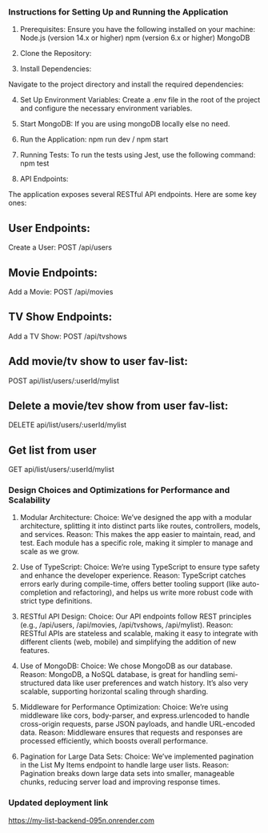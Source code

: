 ### Instructions for Setting Up and Running the Application

1. Prerequisites:
Ensure you have the following installed on your machine:
Node.js (version 14.x or higher)
npm (version 6.x or higher)
MongoDB

2. Clone the Repository:

3. Install Dependencies:

Navigate to the project directory and install the required dependencies:

4. Set Up Environment Variables:
Create a .env file in the root of the project and configure the necessary environment variables.

5. Start MongoDB: If you are using mongoDB locally else no need.

6. Run the Application:  npm run dev   / npm start
7. Running Tests:
To run the tests using Jest, use the following command:     npm test

8. API Endpoints:

The application exposes several RESTful API endpoints. Here are some key ones:

## User Endpoints:

Create a User:
POST /api/users

## Movie Endpoints:

Add a Movie:
POST /api/movies

## TV Show Endpoints:

Add a TV Show:
POST /api/tvshows

## Add movie/tv show to user fav-list:

POST api/list/users/:userId/mylist

## Delete a movie/tev show from user fav-list:

DELETE api/list/users/:userId/mylist

## Get list from user 

GET api/list/users/:userId/mylist
### Design Choices and Optimizations for Performance and Scalability
1. Modular Architecture:
Choice: We’ve designed the app with a modular architecture, splitting it into distinct parts like routes, controllers, models, and services.
Reason: This makes the app easier to maintain, read, and test. Each module has a specific role, making it simpler to manage and scale as we grow.

2. Use of TypeScript:
Choice: We’re using TypeScript to ensure type safety and enhance the developer experience.
Reason: TypeScript catches errors early during compile-time, offers better tooling support (like auto-completion and refactoring), and helps us write more robust code with strict type definitions.

3. RESTful API Design:
Choice: Our API endpoints follow REST principles (e.g., /api/users, /api/movies, /api/tvshows, /api/mylist).
Reason: RESTful APIs are stateless and scalable, making it easy to integrate with different clients (web, mobile) and simplifying the addition of new features.

4. Use of MongoDB:
Choice: We chose MongoDB as our database.
Reason: MongoDB, a NoSQL database, is great for handling semi-structured data like user preferences and watch history. It’s also very scalable, supporting horizontal scaling through sharding.

5. Middleware for Performance Optimization:
Choice: We’re using middleware like cors, body-parser, and express.urlencoded to handle cross-origin requests, parse JSON payloads, and handle URL-encoded data.
Reason: Middleware ensures that requests and responses are processed efficiently, which boosts overall performance.

6. Pagination for Large Data Sets:
Choice: We’ve implemented pagination in the List My Items endpoint to handle large user lists.
Reason: Pagination breaks down large data sets into smaller, manageable chunks, reducing server load and improving response times.

### Updated deployment link
https://my-list-backend-095n.onrender.com
